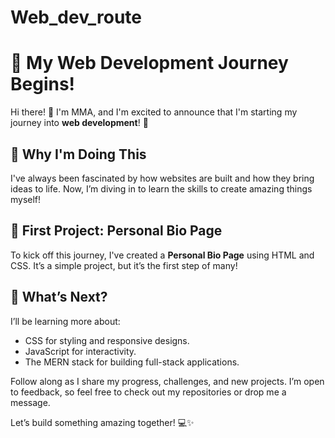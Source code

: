 # Web_dev_route
# 🚀 My Web Development Journey Begins! 

Hi there! 👋 I'm MMA, and I'm excited to announce that I'm starting my journey into **web development**! 🎉

## 🌟 Why I'm Doing This
I've always been fascinated by how websites are built and how they bring ideas to life. Now, I’m diving in to learn the skills to create amazing things myself!

## 📖 First Project: Personal Bio Page
To kick off this journey, I've created a **Personal Bio Page** using HTML and CSS. It’s a simple project, but it’s the first step of many!
## 🚧 What’s Next?
I’ll be learning more about:
- CSS for styling and responsive designs.
- JavaScript for interactivity.
- The MERN stack for building full-stack applications.

Follow along as I share my progress, challenges, and new projects. I’m open to feedback, so feel free to check out my repositories or drop me a message.

Let’s build something amazing together! 💻✨
